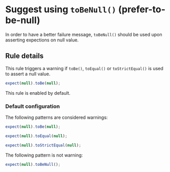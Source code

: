 # Suggest using `toBeNull()` (prefer-to-be-null)

In order to have a better failure message, `toBeNull()` should be used upon
asserting expections on null value.

## Rule details

This rule triggers a warning if `toBe()`, `toEqual()` or `toStrictEqual()` is
used to assert a null value.

```js
expect(null).toBe(null);
```

This rule is enabled by default.

### Default configuration

The following patterns are considered warnings:

```js
expect(null).toBe(null);

expect(null).toEqual(null);

expect(null).toStrictEqual(null);
```

The following pattern is not warning:

```js
expect(null).toBeNull();
```
